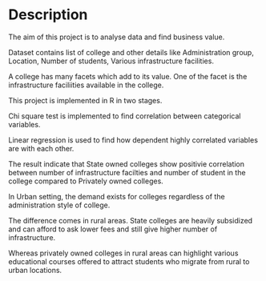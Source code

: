 # Description

The aim of this project is to analyse data and find business value.

Dataset contains list of college and other details like Administration group, Location, Number of students, Various infrastructure facilities. 

A college has many facets which add to its value. One of the facet is the infrastructure faciliities available in the college. 

This project is implemented in R in two stages.

Chi square test is implemented to find correlation between categorical variables.

Linear regression is used to find how dependent highly correlated variables are with each other.

The result indicate that State owned colleges show positivie correlation between number of infrastructure facilties and number of student in the college compared to Privately owned colleges.

In Urban setting, the demand exists for colleges regardless of the administration style of college.

The difference comes in rural areas. State colleges are heavily subsidized and can afford to ask lower fees and still give higher number of infrastructure.

Whereas privately owned colleges in rural areas can highlight various educational courses offered to attract students who migrate from rural to urban locations.
